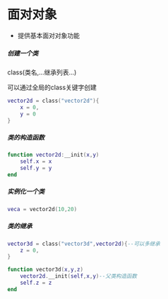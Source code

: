 # 面对对象

* 提供基本面对对象功能

  

##### 创建一个类

class(类名,...继承列表...)

可以通过全局的class关键字创建

```lua
vector2d = class("vector2d"){
    x = 0,
    y = 0
}
```

##### 类的构造函数

```lua
function vector2d:__init(x,y)
	self.x = x
    self.y = y
end
```

##### 实例化一个类

```lua
veca = vector2d(10,20)
```

##### 类的继承

```lua
vector3d = class("vector3d",vector2d){--可以多继承
	z = 0,
}

function vector3d(x,y,z)
	vector2d.__init(self,x,y)--父类构造函数    
    self.z = z
end
```

